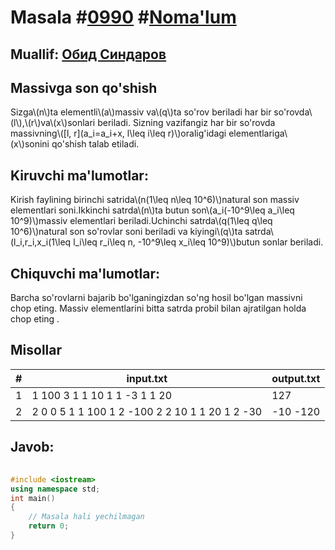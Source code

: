 
<h1>Masala #<a href="https://robocontest.uz/tasks/0990">0990</a> #<a href="https://robocontest.uz/tasks?category=1">Noma'lum</a></h1>
<h2> Muallif: <a href="https://robocontest.uz/profile/thecr4sh">Обид Синдаров</a></h2>
<h2>Massivga son qo'shish</h2>
<p>Sizga\(n\)ta elementli\(a\)massiv va\(q\)ta so'rov beriladi har bir so'rovda\(l\),\(r\)va\(x\)sonlari beriladi. Sizning vazifangiz har bir so'rovda massivning\([l, r](a_i=a_i+x, l\leq i\leq r)\)oralig'idagi elementlariga\(x\)sonini qo'shish talab etiladi.</p>
<h2>Kiruvchi ma'lumotlar:</h2>
<p>Kirish faylining birinchi satrida\(n(1\leq n\leq 10^6)\)natural son massiv elementlari soni.Ikkinchi satrda\(n\)ta butun son\(a_i(-10^9\leq a_i\leq 10^9)\)massiv elementlari beriladi.Uchinchi satrda\(q(1\leq q\leq 10^6)\)natural son so'rovlar soni beriladi va kiyingi\(q\)ta satrda\(l_i,r_i,x_i(1\leq l_i\leq r_i\leq n, -10^9\leq x_i\leq 10^9)\)butun sonlar beriladi.</p>
<h2>Chiquvchi ma'lumotlar:</h2>
<p>Barcha so'rovlarni bajarib bo'lganingizdan so'ng hosil bo'lgan massivni chop eting. Massiv elementlarini bitta satrda probil bilan ajratilgan holda chop eting .</p>
<h2>Misollar</h2>
<table>
    <thead>
        <tr>
            <th>#</th>
            <th>input.txt</th>
            <th>output.txt</th>
        </tr>
    </thead>
    <tbody>
            <tr>
                <td>1</td>
                <td>1
100
3
1 1 10
1 1 -3
1 1 20</td>
                <td>127</td>
            </tr>
            <tr>
                <td>2</td>
                <td>2
0 0
5
1 1 100
1 2 -100
2 2 10
1 1 20
1 2 -30</td>
                <td>-10 -120</td>
            </tr>
    </tbody>
    </table>
    
<h2>Javob:</h2>

######
```cpp
#include <iostream>
using namespace std;
int main()
{
    // Masala hali yechilmagan
    return 0;
}
```
